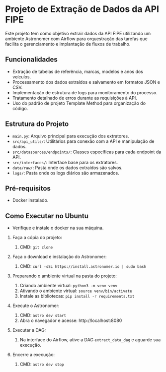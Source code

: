 # Projeto de Extração de Dados da API FIPE

Este projeto tem como objetivo extrair dados da API FIPE utilizando um ambiente Astronomer com Airflow para orquestração das tarefas que facilita o gerenciamento e implantação de fluxos de trabalho.

## Funcionalidades

- Extração de tabelas de referência, marcas, modelos e anos dos veículos.
- Processamento dos dados extraídos e salvamento em formatos JSON e CSV.
- Implementação de estrutura de logs para monitoramento do processo.
- Tratamento detalhado de erros durante as requisições à API.
- Uso do padrão de projeto Template Method para organização do código.

## Estrutura do Projeto

- `main.py`: Arquivo principal para execução dos extratores.
- `src/api_utils/`: Utilitários para conexão com a API e manipulação de dados.
- `src/datasources/endpoints/`: Classes específicas para cada endpoint da API.
- `src/interfaces/`: Interface base para os extratores.
- `data/raw/`: Pasta onde os dados extraídos são salvos.
- `logs/`: Pasta onde os logs diários são armazenados.

## Pré-requisitos

- Docker instalado.

## Como Executar no Ubuntu

- Verifique e instale o docker na sua máquina.

1. Faça a cópia do projeto:
   1. CMD: `git clone`
2. Faça o download e instalação do Astronomer:
   1. CMD: `curl -sSL https://install.astronomer.io | sudo bash`
3. Preparando o ambiente virtual na pasta do projeto:
   1. Criando ambiente virtual: `python3 -m venv venv`
   2. Ativando o ambiente virtual: `source venv/bin/activate`
   3. Instale as bibliotecas: `pip install -r requirements.txt`
4. Execute o Astronomer:
   1. CMD: `astro dev start`
   2. Abra o navegador e acesse: http://localhost:8080

5. Executar a DAG:
   1. Na interface do Airflow, ative a DAG `extract_data_dag` e aguarde sua execução.

6. Encerre a execução:
   1. CMD: `astro dev stop`
